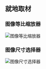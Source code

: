 就地取材
---

### 图像等比缩放器

![图像等比缩放器](https://origin.picgo.net/2025/09/01/image_scale_keep_aspect4d44d2fb86db37c5.png)


### 图像尺寸选择器

![图像尺寸选择器](https://origin.picgo.net/2025/09/01/image_size_selectorf82ed6f2d77fad8f.png)

